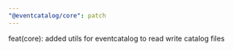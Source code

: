 ```yaml
---
"@eventcatalog/core": patch
---
```


feat(core): added utils for eventcatalog to read write catalog files
